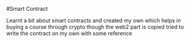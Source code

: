 #Smart Contract

Learnt a bit about smart contracts and created my own which helps in buying a course through crypto though the web2 part is copied tried to write the contract on my own with some reference

